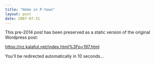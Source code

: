 ```yaml
---
title: "Home in P-town"
layout: post
date: 2007-07-31
---
```


This pre-2014 post has been preserved as a static version of the original Wordpress post:

https://nz.kalafut.net/index.html%3Fp=197.html

You'll be redirected automatically in 10 seconds...

<head>
  <meta http-equiv="refresh" content="10;url=https://nz.kalafut.net/index.html%3Fp=197.html">
</head>

